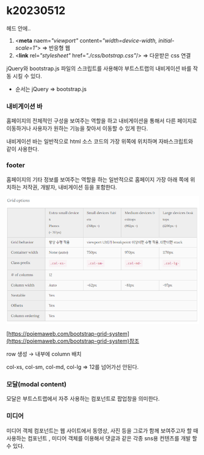 # k20230512

헤드 안에.. 

1. <**meta** naem=*"viewport"* content=*"width=device-width, initial-scale=1"*>      ⇒ 반응형 웹
2. <**link** rel=*"stylesheet"* href=*"./css/botstrap.css"*/>
   ⇒ 다운받은 css 연결 

jQuery와 bootstrap.js 파일의 스크립트를 사용해야 부트스트랩의 내비게이션 바를 작동 시킬 수 있다.

- 순서는 jQuery ⇒ bootstrap.js

### 내비게이션 바

홈페이지의 전체적인 구성을 보여주는 역할을 하고 내비게이션을 통해서 다른 페이지로 이동하거나 사용자가 원하는 기능을 찾아서 이동할 수 있게 한다.

내비게이션 바는 일반적으로 html 소스 코드의 가장 위쪽에 위치하며 자바스크립트와 같이 사용한다. 

### footer

홈페이지의 기타 정보를 보여주는 역할을 하는 일반적으로 홈페이지 가장 아래 쪽에 위치하는 저작권, 개발자, 내비게이션 등을 포함한다.

![Untitled](k20230512%20e1ff90cfae684c05ad8e8a8fd1b355c6/Untitled.png)

[https://poiemaweb.com/bootstrap-grid-system](https://poiemaweb.com/bootstrap-grid-system)참조 

row 생성 → 내부에 column 배치 

col-xs, col-sm, col-md, col-lg  ⇒ 12를 넘어가선 안된다.  

### 모달(modal content)

모달은 부트스트랩에서 자주 사용하는 컴포넌트로 팝업창을 의미한다. 

### 미디어

미디어 객체 컴포넌트는 웹 사이트에서 동영상, 사진 등을 그로가 함께 보여주고자 할 때 사용하는 컴포넌트 , 미디어 객체를 이용해서 댓글과 같은 각종 sns용 컨텐츠를 개발 할 수 있다.